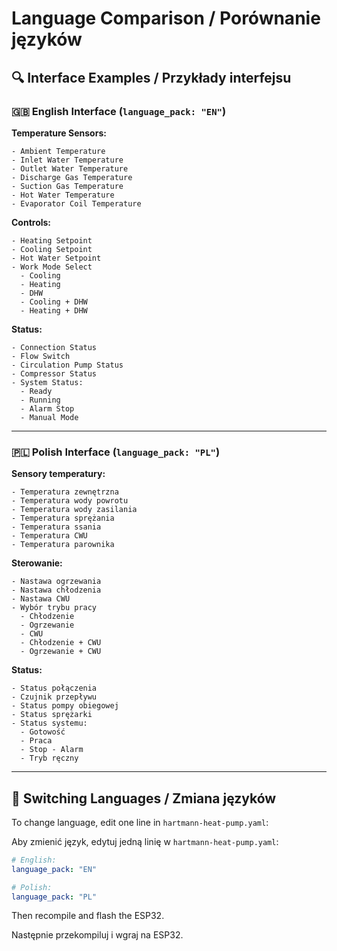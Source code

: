 # Language Comparison / Porównanie języków

## 🔍 Interface Examples / Przykłady interfejsu

### 🇬🇧 English Interface (`language_pack: "EN"`)

**Temperature Sensors:**
```
- Ambient Temperature
- Inlet Water Temperature  
- Outlet Water Temperature
- Discharge Gas Temperature
- Suction Gas Temperature
- Hot Water Temperature
- Evaporator Coil Temperature
```

**Controls:**
```
- Heating Setpoint
- Cooling Setpoint
- Hot Water Setpoint
- Work Mode Select
  - Cooling
  - Heating  
  - DHW
  - Cooling + DHW
  - Heating + DHW
```

**Status:**
```
- Connection Status
- Flow Switch
- Circulation Pump Status
- Compressor Status
- System Status:
  - Ready
  - Running
  - Alarm Stop
  - Manual Mode
```

---

### 🇵🇱 Polish Interface (`language_pack: "PL"`)

**Sensory temperatury:**
```
- Temperatura zewnętrzna
- Temperatura wody powrotu
- Temperatura wody zasilania  
- Temperatura sprężania
- Temperatura ssania
- Temperatura CWU
- Temperatura parownika
```

**Sterowanie:**
```
- Nastawa ogrzewania
- Nastawa chłodzenia
- Nastawa CWU
- Wybór trybu pracy
  - Chłodzenie
  - Ogrzewanie
  - CWU
  - Chłodzenie + CWU
  - Ogrzewanie + CWU
```

**Status:**
```
- Status połączenia
- Czujnik przepływu
- Status pompy obiegowej
- Status sprężarki
- Status systemu:
  - Gotowość
  - Praca
  - Stop - Alarm
  - Tryb ręczny
```

---

## 🔄 Switching Languages / Zmiana języków

To change language, edit one line in `hartmann-heat-pump.yaml`:

Aby zmienić język, edytuj jedną linię w `hartmann-heat-pump.yaml`:

```yaml
# English:
language_pack: "EN"

# Polish: 
language_pack: "PL"
```

Then recompile and flash the ESP32.

Następnie przekompiluj i wgraj na ESP32.
